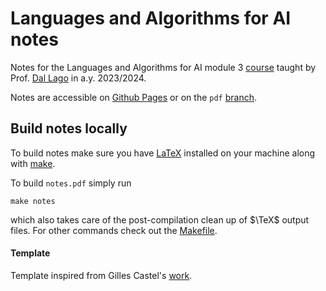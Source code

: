 # Languages and Algorithms for AI notes 

Notes for the Languages and Algorithms for AI module 3 [course](https://www.unibo.it/en/study/phd-professional-masters-specialisation-schools-and-other-programmes/course-unit-catalogue/course-unit/2023/446595) taught by Prof. [Dal Lago](https://www.unibo.it/sitoweb/ugo.dallago/en) in a.y. 2023/2024.

Notes are accessible on [Github Pages](https://niccolozanotti.github.io/laai3/notes.pdf) or on the `pdf` [branch](https://github.com/niccolozanotti/laai3/tree/pdf).

## Build notes locally

To build notes make sure you have [LaTeX](https://www.latex-project.org/get/#tex-distributions) installed on your machine along with [make](https://www.gnu.org/software/make/).

To build `notes.pdf` simply run
```shell
make notes
```
which also takes care of the post-compilation clean up of $\TeX$ output files.
For other commands check out the [Makefile](./makefile).

#### Template
Template inspired from Gilles Castel's [work](https://github.com/gillescastel/masterthesis).
